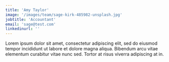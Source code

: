 ```yaml
---
title: 'Amy Taylor'
image: '/images/team/sage-kirk-485982-unsplash.jpg'
jobtitle: 'Accountant'
email: 'sage@test.com'
linkedinurl: ''
---
```


Lorem ipsum dolor sit amet, consectetur adipiscing elit, sed do eiusmod tempor incididunt ut labore et dolore magna aliqua. Bibendum arcu vitae elementum curabitur vitae nunc sed. Tortor at risus viverra adipiscing at in.
